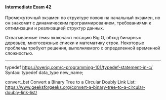 #### Intermediate Exam 42 ####

Промежуточный экзамен по структуре похож на начальный экзамен, но он знакомит с динамическим программированием, требованиями к оптимизации и реализацией структур данных.

Охватываемые темы включают нотацию Big O, обход бинарных деревьев, многосвязные списки и математику строк. Некоторые проблемы требуют решения, выполняемого с определенной временной сложностью.

---------------------------------------
typedef 
https://overiq.com/c-programming-101/typedef-statement-in-c/ 
Syntax: typedef data_type new_name;

convert_bst
Convert a Binary Tree to a Circular Doubly Link List: 
https://www.geeksforgeeks.org/convert-a-binary-tree-to-a-circular-doubly-link-list/
